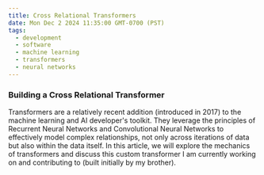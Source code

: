 ```yaml
---
title: Cross Relational Transformers
date: Mon Dec 2 2024 11:35:00 GMT-0700 (PST)
tags:
  - development
  - software
  - machine learning
  - transformers
  - neural networks
---
```



### Building a Cross Relational Transformer
Transformers are a relatively recent addition (introduced in 2017) to the machine learning and AI developer's toolkit. They leverage the principles of Recurrent Neural Networks and Convolutional Neural Networks to effectively model complex relationships, not only across iterations of data but also within the data itself. In this article, we will explore the mechanics of transformers and discuss this custom transformer I am currently working on and contributing to (built initially by my brother).